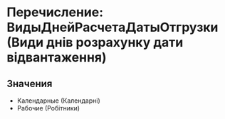 ﻿# Перечисление: ВидыДнейРасчетаДатыОтгрузки (Види днів розрахунку дати відвантаження)

## Значения

- Календарные (Календарні)
- Рабочие (Робітники)

